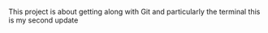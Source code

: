 This project is about getting along with Git and particularly the terminal
this is my second update
